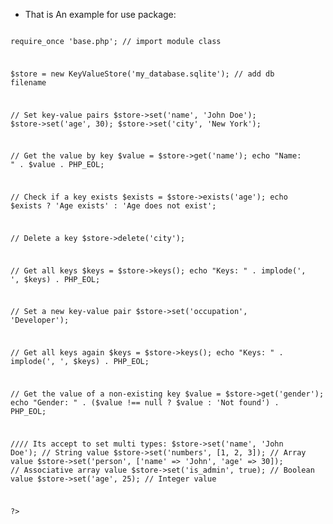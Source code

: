 * That is An example for use package:
<code>
<?php
// Examples by chatGPT 

require_once 'base.php'; // import module class

$store = new KeyValueStore('my_database.sqlite'); // add db filename

// Set key-value pairs
$store->set('name', 'John Doe');
$store->set('age', 30);
$store->set('city', 'New York');

// Get the value by key
$value = $store->get('name');
echo "Name: " . $value . PHP_EOL;  

// Check if a key exists
$exists = $store->exists('age');
echo $exists ? 'Age exists' : 'Age does not exist'; 

// Delete a key
$store->delete('city');

// Get all keys
$keys = $store->keys();
echo "Keys: " . implode(', ', $keys) . PHP_EOL;  

// Set a new key-value pair
$store->set('occupation', 'Developer');

// Get all keys again
$keys = $store->keys();
echo "Keys: " . implode(', ', $keys) . PHP_EOL;  

// Get the value of a non-existing key
$value = $store->get('gender');
echo "Gender: " . ($value !== null ? $value : 'Not found') . PHP_EOL; 



//// Its accept to set multi types:
$store->set('name', 'John Doe');       // String value
$store->set('numbers', [1, 2, 3]);     // Array value
$store->set('person', ['name' => 'John', 'age' => 30]);  // Associative array value
$store->set('is_admin', true);         // Boolean value
$store->set('age', 25);                // Integer value



?>

</code>
